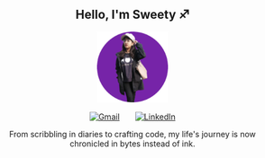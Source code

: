 
 <h2 align="center"><b font-family="Gill Sans Extrabold, sans-serif">Hello, I'm Sweety ♐</b></h2> 
  <p align="center">
    <img width="25%" src="https://raw.githubusercontent.com/sweetybaruah/sweetybaruah/main/img1_resized.png" alt="animated" />
  </p>
<p align="center">
<p align="center">
  <a href="mailto:b100arya@gmail.com" padding= "5px"><img src="https://img.icons8.com/color/48/000000/gmail-new.png" alt="Gmail" /></a>
  &nbsp;&nbsp;&nbsp;&nbsp;&nbsp;
  <a href="https://www.linkedin.com/in/sweety-barua-0a668a261/" background-color= "#ffffff" border-radius="50%" padding="5px"><img src="https://img.icons8.com/color/48/000000/linkedin.png" alt="LinkedIn" /></a>
</p>
<p align= "center" font-family="Gill Sans Extrabold, sans-serif" font-size="16px" >
 From scribbling in diaries to crafting code, my life's journey is now chronicled in bytes instead of ink.
</p>



